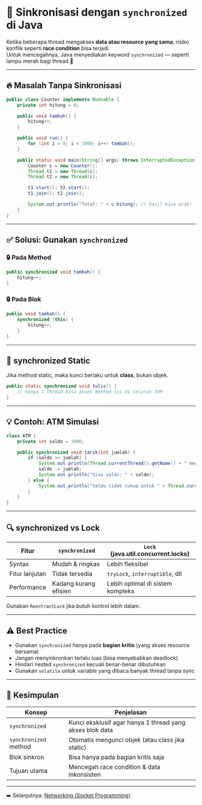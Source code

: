 # 🧷 Sinkronisasi dengan `synchronized` di Java

Ketika beberapa thread mengakses **data atau resource yang sama**, risiko konflik seperti **race condition** bisa terjadi.  
Untuk mencegahnya, Java menyediakan keyword `synchronized` — seperti lampu merah bagi thread 🚦

---

## 🔥 Masalah Tanpa Sinkronisasi

```java
public class Counter implements Runnable {
    private int hitung = 0;

    public void tambah() {
        hitung++;
    }

    public void run() {
        for (int i = 0; i < 1000; i++) tambah();
    }

    public static void main(String[] args) throws InterruptedException {
        Counter c = new Counter();
        Thread t1 = new Thread(c);
        Thread t2 = new Thread(c);

        t1.start(); t2.start();
        t1.join(); t2.join();

        System.out.println("Total: " + c.hitung); // hasil bisa acak!
    }
}
````

---

## ✅ Solusi: Gunakan `synchronized`

### 🔒 Pada Method

```java
public synchronized void tambah() {
    hitung++;
}
```

### 🔒 Pada Blok

```java
public void tambah() {
    synchronized (this) {
        hitung++;
    }
}
```

---

## 📘 synchronized Static

Jika method static, maka kunci berlaku untuk **class**, bukan objek.

```java
public static synchronized void tulis() {
    // hanya 1 thread bisa akses method ini di seluruh JVM
}
```

---

## 💡 Contoh: ATM Simulasi

```java
class ATM {
    private int saldo = 1000;

    public synchronized void tarik(int jumlah) {
        if (saldo >= jumlah) {
            System.out.println(Thread.currentThread().getName() + " menarik " + jumlah);
            saldo -= jumlah;
            System.out.println("Sisa saldo: " + saldo);
        } else {
            System.out.println("Saldo tidak cukup untuk " + Thread.currentThread().getName());
        }
    }
}
```

---

## 🔍 synchronized vs Lock

| Fitur          | `synchronized`        | `Lock` (java.util.concurrent.locks) |
| -------------- | --------------------- | ----------------------------------- |
| Syntax         | Mudah & ringkas       | Lebih fleksibel                     |
| Fitur lanjutan | Tidak tersedia        | `tryLock`, `interruptible`, dll     |
| Performance    | Kadang kurang efisien | Lebih optimal di sistem kompleks    |

Gunakan `ReentrantLock` jika butuh kontrol lebih dalam.

---

## ⚠️ Best Practice

* Gunakan `synchronized` hanya pada **bagian kritis** (yang akses resource bersama)
* Jangan menyinkronkan terlalu luas (bisa menyebabkan deadlock)
* Hindari nested `synchronized` kecuali benar-benar dibutuhkan
* Gunakan `volatile` untuk variable yang dibaca banyak thread tanpa sync

---

## 📌 Kesimpulan

| Konsep                | Penjelasan                                               |
| --------------------- | -------------------------------------------------------- |
| `synchronized`        | Kunci eksklusif agar hanya 1 thread yang akses blok data |
| `synchronized` method | Otomatis mengunci objek (atau class jika static)         |
| Blok sinkron          | Bisa hanya pada bagian kritis saja                       |
| Tujuan utama          | Mencegah race condition & data inkonsisten               |

---

➡️ Selanjutnya: [Networking (Socket Programming)](networking.md)